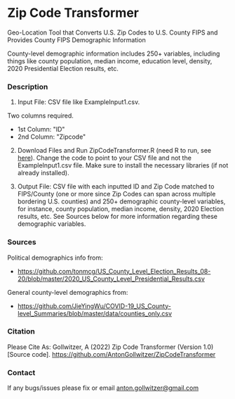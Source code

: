 # Zip Code Transformer
 Geo-Location Tool that Converts U.S. Zip Codes to U.S. County FIPS and Provides County FIPS Demographic Information 

County-level demographic information includes 250+ variables, including things like county population, median income, education level, density, 2020 Presidential Election results, etc.

### Description

1) Input File: CSV file like ExampleInput1.csv. 

Two columns required. 

- 1st Column: "ID"  
- 2nd Column: "Zipcode"

2) Download Files and Run ZipCodeTransformer.R (need R to run, see [here](https://www.r-project.org/)). Change the code to point to your CSV file and not the ExampleInput1.csv file. Make sure to install the necessary libraries (if not already installed).  

3) Output File: CSV file with each inputted ID and Zip Code matched to FIPS/County (one or more since Zip Codes can span across multiple bordering U.S. counties) and 250+ demographic county-level variables, for instance, county population, median income, density, 2020 Election results, etc. See Sources below for more information regarding these demographic variables.      

### Sources

Political demographics info from: 

- https://github.com/tonmcg/US_County_Level_Election_Results_08-20/blob/master/2020_US_County_Level_Presidential_Results.csv

General county-level demographics from: 

- https://github.com/JieYingWu/COVID-19_US_County-level_Summaries/blob/master/data/counties_only.csv
 
### Citation

Please Cite As: Gollwitzer, A (2022) Zip Code Transformer (Version 1.0) [Source code]. https://github.com/AntonGollwitzer/ZipCodeTransformer 

### Contact

If any bugs/issues please fix or email anton.gollwitzer@gmail.com
